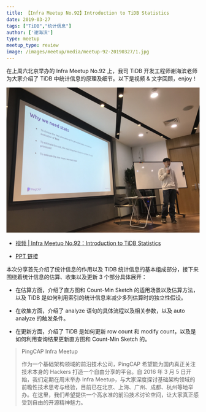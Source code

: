 ```yaml
---
title: 【Infra Meetup No.92】Introduction to TiDB Statistics
date: 2019-03-27
tags: ["TiDB","统计信息"]
author: ['谢海滨']
type: meetup
meetup_type: review
image: /images/meetup/media/meetup-92-20190327/1.jpg
---
```


在上周六北京举办的 Infra Meetup No.92 上，我司 TiDB 开发工程师谢海滨老师为大家介绍了 TiDB 中统计信息的原理及细节。以下是视频 & 文字回顾，enjoy！

![](media/meetup-92-20190327/1.jpg)

- [视频 | Infra Meetup No.92：Introduction to TiDB Statistics](https://www.bilibili.com/video/av47571391)

- [PPT 链接](https://eyun.baidu.com/s/3huh0sCW)

本次分享首先介绍了统计信息的作用以及 TiDB 统计信息的基本组成部分，接下来围绕着统计信息的估算、收集以及更新 3 个部分具体展开：

- 在估算方面，介绍了直方图和 Count-Min Sketch 的适用场景以及估算方法，以及 TiDB 是如何利用索引的统计信息来减少多列估算时的独立性假设。

- 在收集方面，介绍了 analyze 语句的具体流程以及相关参数，以及 auto analyze 的触发条件。

- 在更新方面，介绍了 TiDB 是如何更新 row count 和 modify count，以及是如何利用查询结果更新直方图和 Count-Min Sketch 的。

>PingCAP Infra Meetup 
>
>作为一个基础架构领域的前沿技术公司，PingCAP 希望能为国内真正关注技术本身的 Hackers 打造一个自由分享的平台。自 2016 年 3 月 5 日开始，我们定期在周末举办 Infra Meetup，与大家深度探讨基础架构领域的前瞻性技术思考与经验，目前已在北京、上海、广州、成都、杭州等地举办。在这里，我们希望提供一个高水准的前沿技术讨论空间，让大家真正感受到自由的开源精神魅力。

